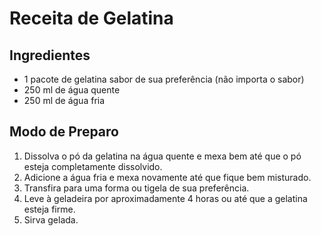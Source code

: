# Receita de Gelatina

## Ingredientes
- 1 pacote de gelatina sabor de sua preferência (não importa o sabor)
- 250 ml de água quente
- 250 ml de água fria

## Modo de Preparo

1. Dissolva o pó da gelatina na água quente e mexa bem até que o pó esteja completamente dissolvido.
2. Adicione a água fria e mexa novamente até que fique bem misturado.
3. Transfira para uma forma ou tigela de sua preferência.
4. Leve à geladeira por aproximadamente 4 horas ou até que a gelatina esteja firme.
5. Sirva gelada.
